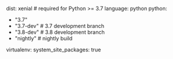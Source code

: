 dist: xenial   # required for Python >= 3.7
language: python
python:
  - "3.7"
  - "3.7-dev"  # 3.7 development branch
  - "3.8-dev"  # 3.8 development branch
  - "nightly"  # nightly build

virtualenv:
    system_site_packages: true
